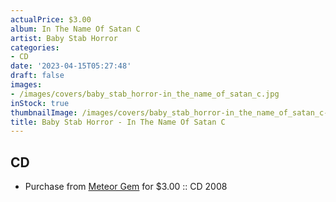 ```yaml
---
actualPrice: $3.00
album: In The Name Of Satan C
artist: Baby Stab Horror
categories:
- CD
date: '2023-04-15T05:27:48'
draft: false
images:
- /images/covers/baby_stab_horror-in_the_name_of_satan_c.jpg
inStock: true
thumbnailImage: /images/covers/baby_stab_horror-in_the_name_of_satan_c-thumb.jpg
title: Baby Stab Horror - In The Name Of Satan C
---
```


## CD
* Purchase from [Meteor Gem](https://meteor-gem.com/products/used-baby-stab-horror-in-the-name-of-satan-cd) for $3.00 :: CD 2008
